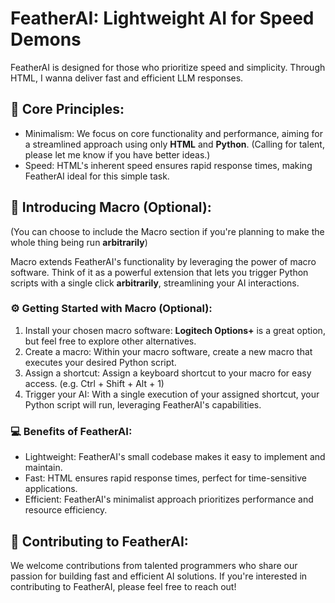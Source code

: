 # FeatherAI: Lightweight AI for Speed Demons
FeatherAI is designed for those who prioritize speed and simplicity. Through HTML, I wanna deliver fast and efficient LLM responses.

## 🚀 Core Principles:

- Minimalism: We focus on core functionality and performance, aiming for a streamlined approach using only **HTML** and **Python**. (Calling for talent, please let me know if you have better ideas.)
- Speed: HTML's inherent speed ensures rapid response times, making FeatherAI ideal for this simple task.
## 💪 Introducing Macro (Optional):

(You can choose to include the Macro section if you're planning to make the whole thing being run **arbitrarily**)

Macro extends FeatherAI's functionality by leveraging the power of macro software. Think of it as a powerful extension that lets you trigger Python scripts with a single click **arbitrarily**, streamlining your AI interactions.

### ⚙️ Getting Started with Macro (Optional):

1. Install your chosen macro software: **Logitech Options+** is a great option, but feel free to explore other alternatives.
2. Create a macro: Within your macro software, create a new macro that executes your desired Python script.
2. Assign a shortcut: Assign a keyboard shortcut to your macro for easy access. (e.g. Ctrl + Shift + Alt + 1)
3. Trigger your AI: With a single execution of your assigned shortcut, your Python script will run, leveraging FeatherAI's capabilities.
### 💻 Benefits of FeatherAI:

- Lightweight: FeatherAI's small codebase makes it easy to implement and maintain.
- Fast: HTML ensures rapid response times, perfect for time-sensitive applications.
- Efficient: FeatherAI's minimalist approach prioritizes performance and resource efficiency.
## 🤝 Contributing to FeatherAI:

We welcome contributions from talented programmers who share our passion for building fast and efficient AI solutions. If you're interested in contributing to FeatherAI, please feel free to reach out!
